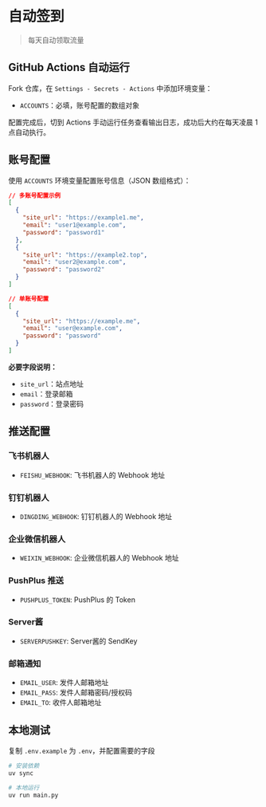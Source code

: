 # 自动签到

> 每天自动领取流量

## GitHub Actions 自动运行

Fork 仓库，在 `Settings - Secrets - Actions` 中添加环境变量：

- `ACCOUNTS`：必填，账号配置的数组对象

配置完成后，切到 Actions 手动运行任务查看输出日志，成功后大约在每天凌晨 1 点自动执行。

## 账号配置

使用 `ACCOUNTS` 环境变量配置账号信息（JSON 数组格式）：

```json
// 多账号配置示例
[
  {
    "site_url": "https://example1.me",
    "email": "user1@example.com", 
    "password": "password1"
  },
  {
    "site_url": "https://example2.top",
    "email": "user2@example.com",
    "password": "password2"
  }
]

// 单账号配置
[
  {
    "site_url": "https://example.me",
    "email": "user@example.com",
    "password": "password"
  }
]
```

**必要字段说明：**
- `site_url`：站点地址
- `email`：登录邮箱
- `password`：登录密码

## 推送配置

### 飞书机器人
- `FEISHU_WEBHOOK`: 飞书机器人的 Webhook 地址

### 钉钉机器人
- `DINGDING_WEBHOOK`: 钉钉机器人的 Webhook 地址

### 企业微信机器人
- `WEIXIN_WEBHOOK`: 企业微信机器人的 Webhook 地址

### PushPlus 推送
- `PUSHPLUS_TOKEN`: PushPlus 的 Token

### Server酱
- `SERVERPUSHKEY`: Server酱的 SendKey

### 邮箱通知
- `EMAIL_USER`: 发件人邮箱地址
- `EMAIL_PASS`: 发件人邮箱密码/授权码
- `EMAIL_TO`: 收件人邮箱地址

## 本地测试

复制 `.env.example` 为 `.env`，并配置需要的字段

```bash
# 安装依赖
uv sync

# 本地运行
uv run main.py
```
